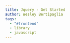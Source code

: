 ```yaml
---
title: Jquery - Get Started
author: Wesley Bertipaglia
tags:
  - "#frontend"
  - library
  - javascript
---
```

